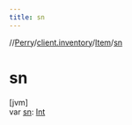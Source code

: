 ```yaml
---
title: sn
---
```

//[Perry](../../../index.html)/[client.inventory](../index.html)/[Item](index.html)/[sn](sn.html)



# sn



[jvm]\
var [sn](sn.html): [Int](https://kotlinlang.org/api/latest/jvm/stdlib/kotlin/-int/index.html)




